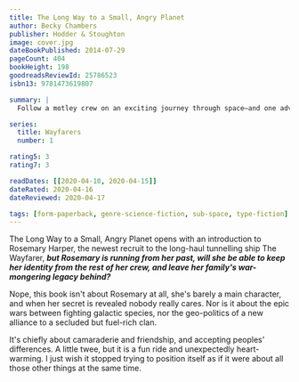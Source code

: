 ```yaml
---
title: The Long Way to a Small, Angry Planet
author: Becky Chambers
publisher: Hodder & Stoughton
image: cover.jpg
dateBookPublished: 2014-07-29
pageCount: 404
bookHeight: 198
goodreadsReviewId: 25786523
isbn13: 9781473619807

summary: |
  Follow a motley crew on an exciting journey through space—and one adventurous young explorer who discovers the meaning of family in the far reaches of the universe—in this light-hearted debut space opera from a rising sci-fi star.

series:
  title: Wayfarers
  number: 1

rating5: 3
rating7: 3

readDates: [[2020-04-10, 2020-04-15]]
dateRated: 2020-04-16
dateReviewed: 2020-04-17

tags: [form-paperback, genre-science-fiction, sub-space, type-fiction]
---
```


The Long Way to a Small, Angry Planet opens with an introduction to Rosemary Harper, the newest recruit to the long-haul tunnelling ship The Wayfarer, **_but Rosemary is running from her past, will she be able to keep her identity from the rest of her crew, and leave her family's war-mongering legacy behind?_**

Nope, this book isn't about Rosemary at all, she's barely a main character, and when her secret is revealed nobody really cares. Nor is it about the epic wars between fighting galactic species, nor the geo-politics of a new alliance to a secluded but fuel-rich clan.

It's chiefly about camaraderie and friendship, and accepting peoples' differences. A little twee, but it is a fun ride and unexpectedly heart-warming. I just wish it stopped trying to position itself as if it were about all those other things at the same time.
